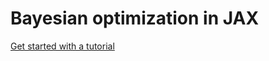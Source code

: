 # Bayesian optimization in JAX

[Get started with a tutorial](https://github.com/PredictiveIntelligenceLab/JAX-BO/blob/master/examples/intro_tutorial.ipynb)
